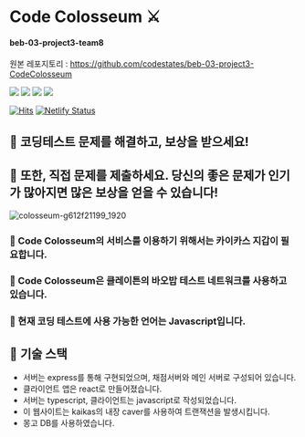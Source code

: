 # Code Colosseum ⚔︎
#### beb-03-project3-team8
원본 레포지토리 : https://github.com/codestates/beb-03-project3-CodeColosseum
<div>
  <img src="https://img.shields.io/badge/JAVASCRIPT-e17055?style=flat-square&logo=JAVASCRIPT&logoColor=white"/>
  <img src="https://img.shields.io/badge/TYPESCRIPT-0984e3?style=flat-square&logo=TYPESCRIPT&logoColor=white"/>
  <img src="https://img.shields.io/badge/NODE.JS-00b894?style=flat-square&logo=NODE.JS&logoColor=white"/>
  <img src="https://img.shields.io/badge/REACT-1572B6?style=flat-square&logo=REACT&logoColor=white"/>
</div>

[![Hits](https://hits.seeyoufarm.com/api/count/incr/badge.svg?url=https%3A%2F%2Fgithub.com%2Fcodestates%2Fbeb-03-project3-CodeColosseum&count_bg=%2379C83D&title_bg=%23555555&icon=&icon_color=%23E7E7E7&title=hits&edge_flat=false)](https://hits.seeyoufarm.com)
[![Netlify Status](https://api.netlify.com/api/v1/badges/14e1d429-2bd0-4b45-8d9f-8d798bf44565/deploy-status)](https://app.netlify.com/sites/codecolosseum/deploys)

## 🍦 코딩테스트 문제를 해결하고, 보상을 받으세요!
## 🍦 또한, 직접 문제를 제출하세요. 당신의 좋은 문제가 인기가 많아지면 많은 보상을 얻을 수 있습니다!

![colosseum-g612f21199_1920](https://user-images.githubusercontent.com/72535475/171072744-5394fbc4-64e0-4503-a0d7-b204fb8d7cc2.jpg)

### 🍋 Code Colosseum의 서비스를 이용하기 위해서는 카이카스 지갑이 필요합니다.
### 🍋 Code Colosseum은 클레이튼의 바오밥 테스트 네트워크를 사용하고 있습니다.
### 🍎 현재 코딩 테스트에 사용 가능한 언어는 Javascript입니다.

## 🍮 기술 스택
* 서버는 express를 통해 구현되었으며, 채점서버와 메인 서버로 구성되어 있습니다.
* 클라이언트 앱은 react로 만들어졌습니다.
* 서버는 typescript, 클라이언트는 javascript로 작성되었습니다.
* 이 웹사이트는 kaikas의 내장 caver를 사용하여 트랜잭션을 발생시킵니다.
* 몽고 DB를 사용하였습니다.

